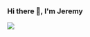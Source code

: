 ### Hi there 👋, I'm Jeremy 
<!--
<a href="https://github.com/jeremykenedy">
  <img align="center" src="https://github-readme-stats-deploy-jeremykenedy.vercel.app/api?username=jeremykenedy&show_icons=true&include_all_commits=true&count_private=true&theme=radical&bg_color=30,222222,444444&title_color=fff&text_color=fff&line_height=20&custom_title=GitHub%20Stats&hide_border=true" />
</a>

<a href="https://github.com/jeremykenedy">
  <img align="center" src="https://github-readme-stats-deploy-jeremykenedy.vercel.app/api/top-langs/?username=jeremykenedy&layout=compact&bg_color=30,444444,222222&title_color=fff&text_color=fff&custom_title=What%20I%20Do%20Most&hide_border=true" />
</a>

<br>
-->

<a href="https://github.com/jeremykenedy">
  <img align="center" src="https://en4ykvpnng7c9b7.m.pipedream.net" />
</a>

<!--
<a href="https://github.com/jeremykenedy">
  <img align="center" src="https://github-readme-stats-deploy-jeremykenedy.vercel.app/api/wakatime?username=@jeremykenedy&custom_title=IDE%20Stats&bg_color=90,333333,222222&title_color=fff&text_color=fff&hide_border=true" />
</a>


[![Github stats](https://github-readme-stats-deploy-jeremykenedy.vercel.app/api?username=jeremykenedy&show_icons=true&theme=radical&include_all_commits=true&count_private=true)](https://github.com/jeremykenedy)


[![Top Langs](https://github-readme-stats-deploy-jeremykenedy.vercel.app/api/top-langs/?username=jeremykenedy&layout=compact)](https://github.com/jeremykenedy)

[![Wakatime stats](https://github-readme-stats-deploy-jeremykenedy.vercel.app/api/wakatime?username=@jeremykenedy)](https://github.com/jeremykenedy)

**jeremykenedy/jeremykenedy** is a ✨ _special_ ✨ repository because its `README.md` (this file) appears on your GitHub profile.

Here are some ideas to get you started:

- 🔭 I’m currently working on ...
- 🌱 I’m currently learning ...
- 👯 I’m looking to collaborate on ...
- 🤔 I’m looking for help with ...
- 💬 Ask me about ...
- 📫 How to reach me: ...
- 😄 Pronouns: ...
- ⚡ Fun fact: ...
-->
